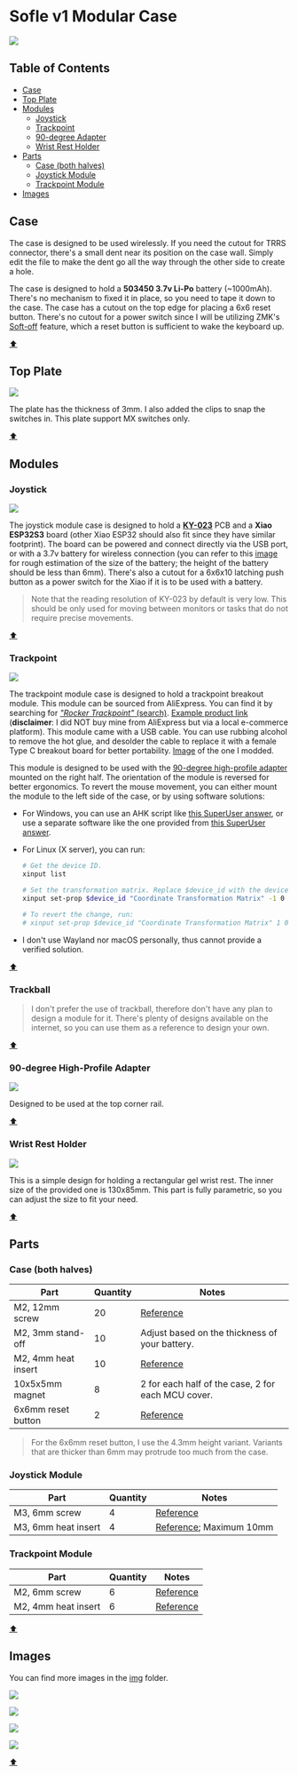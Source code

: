 # Sofle v1 Modular Case

![](img/01.png)

## Table of Contents

-   [Case](#case)
-   [Top Plate](#top-plate)
-   [Modules](#modules)
    -   [Joystick](#joystick)
    -   [Trackpoint](#trackpoint)
    -   [90-degree Adapter](#90-degree-high-profile-adapter)
    -   [Wrist Rest Holder](#wrist-rest-holder)
-   [Parts](#parts)
    -   [Case (both halves)](#case-both-halves)
    -   [Joystick Module](#joystick-module)
    -   [Trackpoint Module](#trackpoint-module)
-   [Images](#images)

## Case

The case is designed to be used wirelessly. If you need the cutout for TRRS connector, there's a small dent near its position on the case wall. Simply edit the file to make the dent go all the way through the other side to create a hole.

The case is designed to hold a **503450 3.7v Li-Po** battery (~1000mAh). There's no mechanism to fixed it in place, so you need to tape it down to the case. The case has a cutout on the top edge for placing a 6x6 reset button. There's no cutout for a power switch since I will be utilizing ZMK's [Soft-off](https://zmk.dev/docs/features/soft-off) feature, which a reset button is sufficient to wake the keyboard up.

[:arrow_up:](#table-of-contents)

## Top Plate

![](img/10.png)

The plate has the thickness of 3mm. I also added the clips to snap the switches in. This plate support MX switches only.

[:arrow_up:](#table-of-contents)

## Modules

### Joystick

![](img/05.png)

The joystick module case is designed to hold a **[KY-023](https://arduinomodules.info/ky-023-joystick-dual-axis-module/)** PCB and a **Xiao ESP32S3** board (other Xiao ESP32 should also fit since they have similar footprint). The board can be powered and connect directly via the USB port, or with a 3.7v battery for wireless connection (you can refer to this [image](img/08.png) for rough estimation of the size of the battery; the height of the battery should be less than 6mm). There's also a cutout for a 6x6x10 latching push button as a power switch for the Xiao if it is to be used with a battery.

> Note that the reading resolution of KY-023 by default is very low. This should be only used for moving between monitors or tasks that do not require precise movements.

[:arrow_up:](#table-of-contents)

### Trackpoint

![](img/13.png)

The trackpoint module case is designed to hold a trackpoint breakout module. This module can be sourced from AliExpress. You can find it by searching for [_"Rocker Trackpoint"_ (search)](https://aliexpress.com/w/wholesale-rocker-trackpoint.html). [Example product link](https://aliexpress.com/item/1005006403709759.html) (**disclaimer**: I did NOT buy mine from AliExpress but via a local e-commerce platform). This module came with a USB cable. You can use rubbing alcohol to remove the hot glue, and desolder the cable to replace it with a female Type C breakout board for better portability. [Image](img/rocker_trackpoint_module_modded.jpg) of the one I modded.

This module is designed to be used with the [90-degree high-profile adapter](#90-degree-high-profile-adapter) mounted on the right half. The orientation of the module is reversed for better ergonomics. To revert the mouse movement, you can either mount the module to the left side of the case, or by using software solutions:

-   For Windows, you can use an AHK script like [this SuperUser answer](https://superuser.com/a/1067929), or use a separate software like the one provided from [this SuperUser answer](https://superuser.com/a/406865).
-   For Linux (X server), you can run:

    ```bash
    # Get the device ID.
    xinput list

    # Set the transformation matrix. Replace $device_id with the device ID you got from the previous command.
    xinput set-prop $device_id "Coordinate Transformation Matrix" -1 0 1 0 -1 1 0 0 1

    # To revert the change, run:
    # xinput set-prop $device_id "Coordinate Transformation Matrix" 1 0 1 0 1 1 0 0 1
    ```

-   I don't use Wayland nor macOS personally, thus cannot provide a verified solution.

[:arrow_up:](#table-of-contents)

### Trackball

> I don't prefer the use of trackball, therefore don't have any plan to design a module for it. There's plenty of designs available on the internet, so you can use them as a reference to design your own.

[:arrow_up:](#table-of-contents)

### 90-degree High-Profile Adapter

![](img/12.png)

Designed to be used at the top corner rail.

[:arrow_up:](#table-of-contents)

### Wrist Rest Holder

![](img/15.png)

This is a simple design for holding a rectangular gel wrist rest. The inner size of the provided one is 130x85mm. This part is fully parametric, so you can adjust the size to fit your need.

[:arrow_up:](#table-of-contents)

## Parts

### Case (both halves)

| Part                | Quantity | Notes                                              |
| ------------------- | -------- | -------------------------------------------------- |
| M2, 12mm screw      | 20       | [Reference](img/screw_m2.jpeg)                     |
| M2, 3mm stand-off   | 10       | Adjust based on the thickness of your battery.     |
| M2, 4mm heat insert | 10       | [Reference](img/insert_m2.jpeg)                    |
| 10x5x5mm magnet     | 8        | 2 for each half of the case, 2 for each MCU cover. |
| 6x6mm reset button  | 2        | [Reference](img/6x6_button.jpeg)                   |

> For the 6x6mm reset button, I use the 4.3mm height variant. Variants that are thicker than 6mm may protrude too much from the case.

### Joystick Module

| Part                | Quantity | Notes                                         |
| ------------------- | -------- | --------------------------------------------- |
| M3, 6mm screw       | 4        | [Reference](img/screw_m3.jpeg)                |
| M3, 6mm heat insert | 4        | [Reference](img/insert_m3.jpeg); Maximum 10mm |

### Trackpoint Module

| Part                | Quantity | Notes                           |
| ------------------- | -------- | ------------------------------- |
| M2, 6mm screw       | 6        | [Reference](img/screw_m2.jpeg)  |
| M2, 4mm heat insert | 6        | [Reference](img/insert_m2.jpeg) |

[:arrow_up:](#table-of-contents)

## Images

You can find more images in the [img](img) folder.

![](img/03.png)

![](img/04.png)

![](img/14.png)

![](img/11.png)

[:arrow_up:](#table-of-contents)
